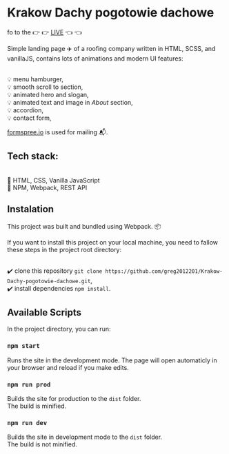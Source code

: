 # Krakow Dachy pogotowie dachowe
fo to the :point_right: :point_right: [LIVE](https://nervous-goodall-65749c.netlify.app/) :point_left: :point_left:

Simple landing page :airplane: of a roofing company written in HTML, SCSS, and vanillaJS, contains lots of animations and modern UI features:

  <br/>:bulb: menu hamburger,
  <br/>:bulb: smooth scroll to section,
  <br/>:bulb: animated hero and slogan,
  <br/>:bulb: animated text and image in *About* section,
  <br/>:bulb: accordion,
  <br/>:bulb: contact form,

[formspree.io](https://formspree.io/) is used for mailing :mailbox_with_mail:.

## Tech stack: 

<br/>:gem: HTML, CSS, Vanilla JavaScript
<br/>:gem: NPM, Webpack, REST API

## Instalation

This project was built and bundled using Webpack. :package:

If you want to install this project on your local machine, you need to fallow these steps in the project root directory:

 <br/> :heavy_check_mark: clone this repository `git clone https://github.com/greg2012201/Krakow-Dachy-pogotowie-dachowe.git`,
 <br/> :heavy_check_mark: install dependencies `npm install`.



## Available Scripts

In the project directory, you can run:

### `npm start`

Runs the site in the development mode.
The page will open automaticly in your browser and reload if you make edits.


### `npm run prod`

Builds the site for production to the `dist` folder.\
The build is minified.

### `npm run dev`

Builds the site in development mode to the `dist` folder.\
The build is not minified.





